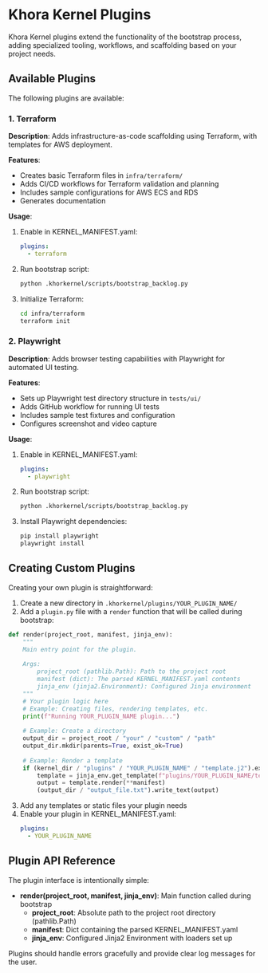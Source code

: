 # Khora Kernel Plugins

Khora Kernel plugins extend the functionality of the bootstrap process, adding specialized tooling, workflows, and scaffolding based on your project needs.

## Available Plugins

The following plugins are available:

### 1. Terraform

**Description**: Adds infrastructure-as-code scaffolding using Terraform, with templates for AWS deployment.

**Features**:
- Creates basic Terraform files in `infra/terraform/`
- Adds CI/CD workflows for Terraform validation and planning
- Includes sample configurations for AWS ECS and RDS
- Generates documentation

**Usage**: 
1. Enable in KERNEL_MANIFEST.yaml:
   ```yaml
   plugins:
     - terraform
   ```
2. Run bootstrap script:
   ```bash
   python .khorkernel/scripts/bootstrap_backlog.py
   ```
3. Initialize Terraform:
   ```bash
   cd infra/terraform
   terraform init
   ```

### 2. Playwright

**Description**: Adds browser testing capabilities with Playwright for automated UI testing.

**Features**:
- Sets up Playwright test directory structure in `tests/ui/`
- Adds GitHub workflow for running UI tests
- Includes sample test fixtures and configuration
- Configures screenshot and video capture

**Usage**:
1. Enable in KERNEL_MANIFEST.yaml:
   ```yaml
   plugins:
     - playwright
   ```
2. Run bootstrap script:
   ```bash
   python .khorkernel/scripts/bootstrap_backlog.py
   ```
3. Install Playwright dependencies:
   ```bash
   pip install playwright
   playwright install
   ```

## Creating Custom Plugins

Creating your own plugin is straightforward:

1. Create a new directory in `.khorkernel/plugins/YOUR_PLUGIN_NAME/`
2. Add a `plugin.py` file with a `render` function that will be called during bootstrap:

```python
def render(project_root, manifest, jinja_env):
    """
    Main entry point for the plugin.
    
    Args:
        project_root (pathlib.Path): Path to the project root
        manifest (dict): The parsed KERNEL_MANIFEST.yaml contents
        jinja_env (jinja2.Environment): Configured Jinja environment
    """
    # Your plugin logic here
    # Example: Creating files, rendering templates, etc.
    print(f"Running YOUR_PLUGIN_NAME plugin...")
    
    # Example: Create a directory
    output_dir = project_root / "your" / "custom" / "path"
    output_dir.mkdir(parents=True, exist_ok=True)
    
    # Example: Render a template
    if (kernel_dir / "plugins" / "YOUR_PLUGIN_NAME" / "template.j2").exists():
        template = jinja_env.get_template(f"plugins/YOUR_PLUGIN_NAME/template.j2")
        output = template.render(**manifest)
        (output_dir / "output_file.txt").write_text(output)
```

3. Add any templates or static files your plugin needs
4. Enable your plugin in KERNEL_MANIFEST.yaml:
   ```yaml
   plugins:
     - YOUR_PLUGIN_NAME
   ```

## Plugin API Reference

The plugin interface is intentionally simple:

- **render(project_root, manifest, jinja_env)**: Main function called during bootstrap
  - **project_root**: Absolute path to the project root directory (pathlib.Path)
  - **manifest**: Dict containing the parsed KERNEL_MANIFEST.yaml
  - **jinja_env**: Configured Jinja2 Environment with loaders set up

Plugins should handle errors gracefully and provide clear log messages for the user.